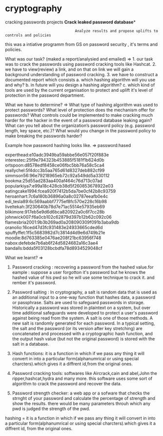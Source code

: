 # cryptography
cracking passwords projects
						        		**********Crack leaked password database***********
						
									Analyze results and propose uplifts to controls and policies

this was a intiative programm from GS on password security , it's terms and policies.

What was our task?
(maked a report/analysied and emailed)
=> 1. our task was to crack the passwords using password cracking tools like Hashcat.
   2. we have to view(review) a link, and on that on link we will gain a background 
      understanding of password cracking.
   3. we have to construct a documented report which consists a. which hashing algorithm will you use and why?
							      b. in future will you design a hashing algorithm?
							      c. which kind of tools are used by the current organisation to protect and uplift it's level of protection in the
							         password department.
			
What we have to determine?
=>
What type of hashing algorithm was used to protect passwords?
What level of protection does the mechanism offer for passwords?
What controls could be implemented to make cracking much harder for the hacker in the event of a password database leaking again?
What can you tell about the organization’s password policy (e.g. password length, key space, etc.)?
What would you change in the password policy to make breaking the passwords harder? 



Example how password hashing looks like.
=>
password:hased


experthead:e10adc3949ba59abbe56e057f20f883e
interestec:25f9e794323b453885f5181f1b624d0b
ortspoon:d8578edf8458ce06fbc5bb76a58c5ca4
reallychel:5f4dcc3b5aa765d61d8327deb882cf99
simmson56:96e79218965eb72c92a549dd5a330112
bookma:25d55ad283aa400af464c76d713c07ad
popularkiya7:e99a18c428cb38d5f260853678922e03
eatingcake1994:fcea920f7412b5da7be0cf42b8c93759
heroanhart:7c6a180b36896a0a8c02787eeafb0e4c
edi_tesla89:6c569aabbf7775ef8fc570e228c16b98
liveltekah:3f230640b78d7e71ac5514e57935eb69
blikimore:917eb5e9d6d6bca820922a0c6f7cc28b
johnwick007:f6a0cb102c62879d397b12b62c092c06
flamesbria2001:9b3b269ad0a208090309f091b3aba9db
oranolio:16ced47d3fc931483e24933665cded6d
spuffyffet:1f5c5683982d7c3814d4d9e6d749b21e
moodie:8d763385e0476ae208f21bc63956f748
nabox:defebde7b6ab6f24d5824682a16c3ae4
bandalls:bdda5f03128bcbdfa78d8934529048cf


What we learnt?
=>
1. Password cracking : 
   recovering a password from the hashed value.for eample : suppose a user forgotton it's password but he knows the hashed value of his pwd so he will use some technique to crack it.
   and rember it's password.

2. Password salting :
   In cryptography, a salt is random data that is used as an additional input to a one-way function that hashes data, a password or passphrase. Salts are used to safeguard passwords in 
   storage. Historically a password was stored in plaintext on a system, but over time additional safeguards were developed to protect a user's password against being read from the system.
   A salt is one of those methods.
   A new salt is randomly generated for each password. In a typical setting, the salt and the password (or its version after key stretching) are concatenated and processed with a 
   cryptographic hash function, and the output hash value (but not the original password) is stored with the salt in a database. 

3. Hash functions:
   it is a function in which if we pass any thing it will convert in into a particular form(alphanumrical or using special charcters).which gives it a diffrent id,from the original ones.

4. Password cracking tools:
   softwares like Aircrack,cain and abel,John the ripper,hashcat,hydra and many more.
   this software uses some sort of algorithm to crack the password and recover the data.
5. Password strength checker:
   a web app or a sofware that checks the strnght of your password and calculate the percentage of strength and show the results.
   there would be many parameters throuh which any pwd is judged the strength of the pwd.
   

hashing = it is a function in which if we pass any thing it will convert in into a particular form(alphanumrical or using special charcters).which gives it a diffrent id,
          from the original ones.


